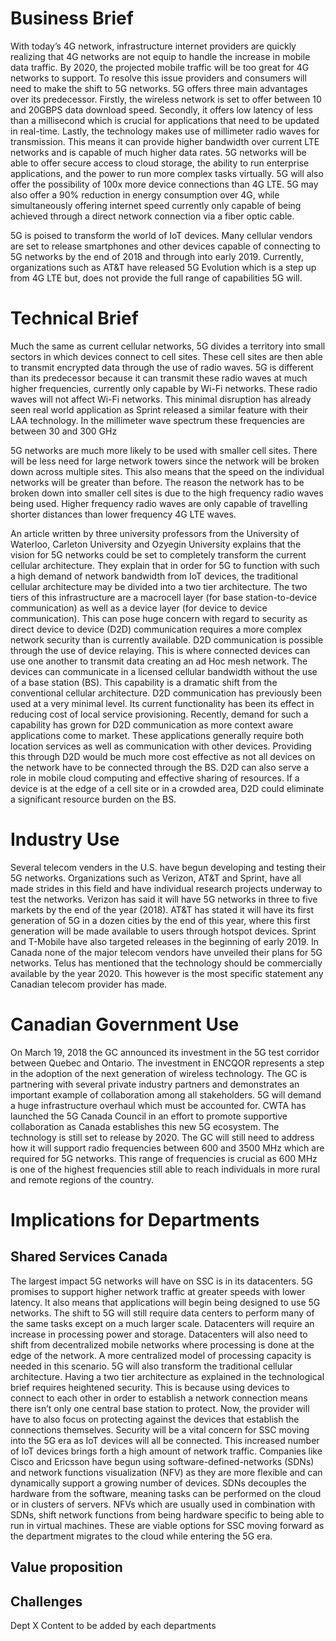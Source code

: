 
# Business Brief
With today’s 4G network, infrastructure internet providers are quickly realizing that 4G networks are not equip to handle the increase in mobile data traffic. By 2020, the projected mobile traffic will be too great for 4G networks to support. To resolve this issue providers and consumers will need to make the shift to 5G networks. 5G offers three main advantages over its predecessor. Firstly, the wireless network is set to offer between 10 and 20GBPS data download speed. Secondly, it offers low latency of less than a millisecond which is crucial for applications that need to be updated in real-time. Lastly, the technology makes use of millimeter radio waves for transmission. This means it can provide higher bandwidth over current LTE networks and is capable of much higher data rates. 5G networks will be able to offer secure access to cloud storage, the ability to run enterprise applications, and the power to run more complex tasks virtually. 5G will also offer the possibility of 100x more device connections than 4G LTE. 5G may also offer a 90% reduction in energy consumption over 4G, while simultaneously offering internet speed currently only capable of being achieved through a direct network connection via a fiber optic cable.

5G is poised to transform the world of IoT devices. Many cellular vendors are set to release smartphones and other devices capable of connecting to 5G networks by the end of 2018 and through into early 2019. Currently, organizations such as AT&T have released 5G Evolution which is a step up from 4G LTE but, does not provide the full range of capabilities 5G will.

# Technical Brief
Much the same as current cellular networks, 5G divides a territory into small sectors in which devices connect to cell sites. These cell sites are then able to transmit encrypted data through the use of radio waves. 5G is different than its predecessor because it can transmit these radio waves at much higher frequencies, currently only capable by Wi-Fi networks. These radio waves will not affect Wi-Fi networks. This minimal disruption has already seen real world application as Sprint released a similar feature with their LAA technology. In the millimeter wave spectrum these frequencies are between 30 and 300 GHz

5G networks are much more likely to be used with smaller cell sites. There will be less need for large network towers since the network will be broken down across multiple sites. This also means that the speed on the individual networks will be greater than before. The reason the network has to be broken down into smaller cell sites is due to the high frequency radio waves being used. Higher frequency radio waves are only capable of travelling shorter distances than lower frequency 4G LTE waves.

An article written by three university professors from the University of Waterloo, Carleton University and Ozyegin University explains that the vision for 5G networks could be set to completely transform the current cellular architecture. They explain that in order for 5G to function with such a high demand of network bandwidth from IoT devices, the traditional cellular architecture may be divided into a two tier architecture. The two tiers of this infrastructure are a macrocell layer (for base station-to-device communication) as well as a device layer (for device to device communication). This can pose huge concern with regard to security as direct device to device (D2D) communication requires a more complex network security than is currently available. D2D communication is possible through the use of device relaying. This is where connected devices can use one another to transmit data creating an ad Hoc mesh network. The devices can communicate in a licensed cellular bandwidth without the use of a base station (BS). This capability is a dramatic shift from the conventional cellular architecture. D2D communication has previously been used at a very minimal level. Its current functionality has been its effect in reducing cost of local service provisioning. Recently, demand for such a capability has grown for D2D communication as more context aware applications come to market. These applications generally require both location services as well as communication with other devices. Providing this through D2D would be much more cost effective as not all devices on the network have to be connected through the BS. D2D can also serve a role in mobile cloud computing and effective sharing of resources. If a device is at the edge of a cell site or in a crowded area, D2D could eliminate a significant resource burden on the BS.

# Industry Use
Several telecom venders in the U.S. have begun developing and testing their 5G networks. Organizations such as Verizon, AT&T and Sprint, have all made strides in this field and have individual research projects underway to test the networks. Verizon has said it will have 5G networks in three to five markets by the end of the year (2018). AT&T has stated it will have its first generation of 5G in a dozen cities by the end of this year, where this first generation will be made available to users through hotspot devices. Sprint and T-Mobile have also targeted releases in the beginning of early 2019. In Canada none of the major telecom vendors have unveiled their plans for 5G networks. Telus has mentioned that the technology should be commercially available by the year 2020. This however is the most specific statement any Canadian telecom provider has made.

# Canadian Government Use
On March 19, 2018 the GC announced its investment in the 5G test corridor between Quebec and Ontario. The investment in ENCQOR represents a step in the adoption of the next generation of wireless technology. The GC is partnering with several private industry partners and demonstrates an important example of collaboration among all stakeholders. 5G will demand a huge infrastructure overhaul which must be accounted for. CWTA has launched the 5G Canada Council in an effort to promote supportive collaboration as Canada establishes this new 5G ecosystem. The technology is still set to release by 2020. The GC will still need to address how it will support radio frequencies between 600 and 3500 MHz which are required for 5G networks. This range of frequencies is crucial as 600 MHz is one of the highest frequencies still able to reach individuals in more rural and remote regions of the country.

# Implications for Departments
## Shared Services Canada
The largest impact 5G networks will have on SSC is in its datacenters. 5G promises to support higher network traffic at greater speeds with lower latency. It also means that applications will begin being designed to use 5G networks. The shift to 5G will still require data centers to perform many of the same tasks except on a much larger scale. Datacenters will require an increase in processing power and storage. Datacenters will also need to shift from decentralized mobile networks where processing is done at the edge of the network. A more centralized model of processing capacity is needed in this scenario. 5G will also transform the traditional cellular architecture. Having a two tier architecture as explained in the technological brief requires heightened security. This is because using devices to connect to each other in order to establish a network connection means there isn’t only one central base station to protect. Now, the provider will have to also focus on protecting against the devices that establish the connections themselves. Security will be a vital concern for SSC moving into the 5G era as IoT devices will all be connected. This increased number of IoT devices brings forth a high amount of network traffic. Companies like Cisco and Ericsson have begun using software-defined-networks (SDNs) and network functions visualization (NFV) as they are more flexible and can dynamically support a growing number of devices. SDNs decouples the hardware from the software, meaning tasks can be performed on the cloud or in clusters of servers. NFVs which are usually used in combination with SDNs, shift network functions from being hardware specific to being able to run in virtual machines. These are viable options for SSC moving forward as the department migrates to the cloud while entering the 5G era.

## Value proposition

## Challenges
Dept X
Content to be added by each departments
